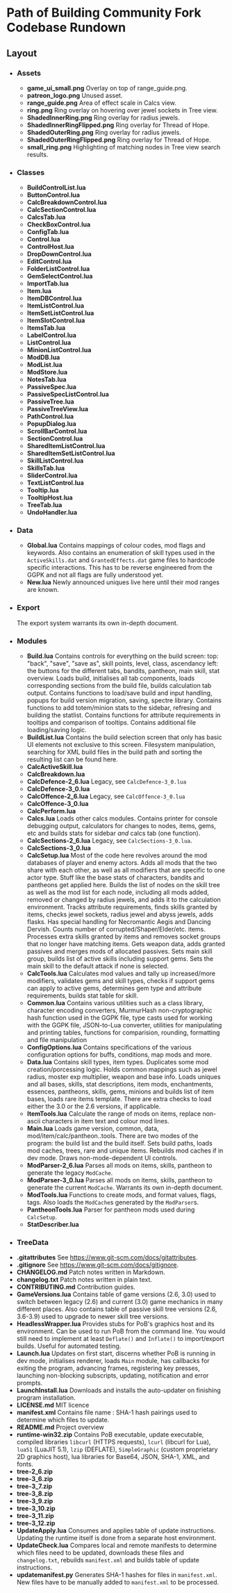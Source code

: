 # Path of Building Community Fork Codebase Rundown

## Layout
* ### Assets
    * **game_ui_small.png**
        Overlay on top of range_guide.png.
    * **patreon_logo.png**
        Unused asset.
    * **range_guide.png**
        Area of effect scale in Calcs view.
    * **ring.png**
        Ring overlay on hovering over jewel sockets in Tree view.
    * **ShadedInnerRing.png**
        Ring overlay for radius jewels.
    * **ShadedInnerRingFlipped.png**
        Ring overlay for Thread of Hope.
    * **ShadedOuterRing.png**
        Ring overlay for radius jewels.
    * **ShadedOuterRingFlipped.png**
        Ring overlay for Thread of Hope.
    * **small_ring.png**
        Highlighting of matching nodes in Tree view search results.
* ### Classes
    * **BuildControlList.lua**
    * **ButtonControl.lua**
    * **CalcBreakdownControl.lua**
    * **CalcSectionControl.lua**
    * **CalcsTab.lua**
    * **CheckBoxControl.lua**
    * **ConfigTab.lua**
    * **Control.lua**
    * **ControlHost.lua**
    * **DropDownControl.lua**
    * **EditControl.lua**
    * **FolderListControl.lua**
    * **GemSelectControl.lua**
    * **ImportTab.lua**
    * **Item.lua**
    * **ItemDBControl.lua**
    * **ItemListControl.lua**
    * **ItemSetListControl.lua**
    * **ItemSlotControl.lua**
    * **ItemsTab.lua**
    * **LabelControl.lua**
    * **ListControl.lua**
    * **MinionListControl.lua**
    * **ModDB.lua**
    * **ModList.lua**
    * **ModStore.lua**
    * **NotesTab.lua**
    * **PassiveSpec.lua**
    * **PassiveSpecListControl.lua**
    * **PassiveTree.lua**
    * **PassiveTreeView.lua**
    * **PathControl.lua**
    * **PopupDialog.lua**
    * **ScrollBarControl.lua**
    * **SectionControl.lua**
    * **SharedItemListControl.lua**
    * **SharedItemSetListControl.lua**
    * **SkillListControl.lua**
    * **SkillsTab.lua**
    * **SliderControl.lua**
    * **TextListControl.lua**
    * **Tooltip.lua**
    * **TooltipHost.lua**
    * **TreeTab.lua**
    * **UndoHandler.lua**
* ### Data
    * **Global.lua**
        Contains mappings of colour codes, mod flags and keywords. Also contains an enumeration of skill types used in the `ActiveSkills.dat` and `GrantedEffects.dat` game files to hardcode specific interactions. This has to be reverse engineered from the GGPK and not all flags are fully understood yet.
    * **New.lua**
        Newly announced uniques live here until their mod ranges are known.
* ### Export
    The export system warrants its own in-depth document.
* ### Modules
    * **Build.lua**
        Contains controls for everything on the build screen:
        top: "back", "save", "save as", skill points, level, class, ascendancy
        left: the buttons for the different tabs, bandits, pantheon, main skill, stat overview.
        Loads build, initialises all tab components, loads corresponding sections from the build file, builds calculation tab output.
        Contains functions to load/save build and input handling, popups for build version migration, saving, spectre library.
        Contains functions to add totem/minion stats to the sidebar, refresing and building the statlist.
        Contains functions for attribute requirements in tooltips and comparison of tooltips.
        Contains additional file loading/saving logic.
    * **BuildList.lua**
        Contains the build selection screen that only has basic UI elements not exclusive to this screen. Filesystem manipulation, searching for XML build files in the build path and sorting the resulting list can be found here.
    * **CalcActiveSkill.lua**
    * **CalcBreakdown.lua**
    * **CalcDefence-2_6.lua**
        Legacy, see `CalcDefence-3_0.lua`
    * **CalcDefence-3_0.lua**
    * **CalcOffence-2_6.lua**
        Legacy, see `CalcOffence-3_0.lua`
    * **CalcOffence-3_0.lua**
    * **CalcPerform.lua**
    * **Calcs.lua**
        Loads other calcs modules.
        Contains printer for console debugging output, calculators for changes to nodes, items, gems, etc and builds stats for sidebar _and_ calcs tab (one function).
    * **CalcSections-2_6.lua**
        Legacy, see `CalcSections-3_0.lua`.
    * **CalcSections-3_0.lua**
    * **CalcSetup.lua**
        Most of the code here revolves around the mod databases of player and enemy actors. Adds all mods that the two share with each other, as well as all modifiers that are specific to one actor type. Stuff like the base stats of characters, bandits and pantheons get applied here. Builds the list of nodes on the skill tree as well as the mod list for each node, including all mods added, removed or changed by radius jewels, and adds it to the calculation environment. Tracks attribute requirements, finds skills granted by items, checks jewel sockets, radius jewel and abyss jewels, adds flasks. Has special handling for Necromantic Aegis and Dancing Dervish. Counts number of corrupted/Shaper/Elder/etc. items. Processes extra skills granted by items and removes socket groups that no longer have matching items. Gets weapon data, adds granted passives and merges mods of allocated passives. Sets main skill group, builds list of active skills including support gems. Sets the main skill to the default attack if none is selected.
    * **CalcTools.lua**
        Calculates mod values and tally up increased/more modifiers, validates gems and skill types, checks if support gems can apply to active gems, determines gem type and attribute requirements, builds stat table for skill.
    * **Common.lua**
        Contains various utilities such as a class library, character encoding converters, MurmurHash non-cryptographic hash function used in the GGPK file, type casts used for working with the GGPK file, JSON-to-Lua converter, utilities for manipulating and printing tables, functions for comparision, rounding, formatting and file manipulation
    * **ConfigOptions.lua**
        Contains specifications of the various configuration options for buffs, conditions, map mods and more.
    * **Data.lua**
        Contains skill types, item types. Duplicates some mod creation/porcessing logic.
        Holds common mappings such as jewel radius, moster exp multiplier, weapon and base info.
        Loads uniques and all bases, skills, stat descriptions, item mods, enchantments, essences, pantheons, skills, gems, minions and builds list of item bases, loads rare items template. There are extra checks to load either the 3.0 or the 2.6 versions, if applicable.
    * **ItemTools.lua**
        Calculate the range of mods on items, replace non-ascii characters in item text and colour mod lines.
    * **Main.lua**
        Loads game version, common, data, mod/item/calc/pantheon..tools.
        There are two modes of the program: the build list and the build itself.
        Sets build paths, loads mod caches, trees, rare and unique items.
        Rebuilds mod caches if in dev mode.
        Draws non-mode-dependent UI controls.
    * **ModParser-2_6.lua**
        Parses all mods on items, skills, pantheon to generate the legacy `ModCache`.
    * **ModParser-3_0.lua**
        Parses all mods on items, skills, pantheon to generate the current `ModCache`.
        Warrants its own in-depth document.
    * **ModTools.lua**
        Functions to create mods, and format values, flags, tags.
        Also loads the `ModCache`s generated by the `ModParser`s.
    * **PantheonTools.lua**
        Parser for pantheon mods used during `CalcSetup`.
    * **StatDescriber.lua**
* ### TreeData
* **.gitattributes**
    See <https://www.git-scm.com/docs/gitattributes>.
* **.gitignore**
    See <https://www.git-scm.com/docs/gitignore>.
* **CHANGELOG.md**
    Patch notes written in Markdown.
* **changelog.txt**
    Patch notes written in plain text.
* **CONTRIBUTING.md**
    Contribution guides.
* **GameVersions.lua**
    Contains table of game versions (2.6, 3.0) used to switch between legacy (2.6) and current (3.0) game mechanics in many different places. Also contains table of passive skill tree versions (2.6, 3.6-3.9) used to upgrade to newer skill tree versions.
* **HeadlessWrapper.lua**
    Provides stubs for PoB's graphics host and its environment. Can be used to run PoB from the command line. You would still need to implement at least `Deflate()` and `Inflate()` to import/export builds. Useful for automated testing.
* **Launch.lua**
    Updates on first start, discerns whether PoB is running in dev mode, initialises renderer, loads `Main` module, has callbacks for exiting the program, advancing frames, registering key presses, launching non-blocking subscripts, updating, notification and error prompts.
* **LaunchInstall.lua**
    Downloads and installs the auto-updater on finishing program installation.
* **LICENSE.md**
    MIT licence
* **manifest.xml**
    Contains file name : SHA-1 hash pairings used to determine which files to update.
* **README.md**
    Project overview
* **runtime-win32.zip**
    Contains PoB executable, update executable, compiled libraries `libcurl` (HTTPS requests), `lcurl` (libcurl for Lua), `lua51` (LuaJIT 5.1), `lzip` (DEFLATE), `SimpleGraphic` (custom proprietary 2D graphics host), lua libraries for Base64, JSON, SHA-1, XML, and fonts.
* **tree-2_6.zip**
* **tree-3_6.zip**
* **tree-3_7.zip**
* **tree-3_8.zip**
* **tree-3_9.zip**
* **tree-3_10.zip**
* **tree-3_11.zip**
* **tree-3_12.zip**
* **UpdateApply.lua**
    Consumes and applies table of update instructions. Updating the runtime itself is done from a separate host environment.
* **UpdateCheck.lua**
    Compares local and remote manifests to determine which files need to be updated, downloads these files and `changelog.txt`, rebuilds `manifest.xml` and builds table of update instructions.
* **updatemanifest.py**
    Generates SHA-1 hashes for files in `manifest.xml`.
    New files have to be manually added to `manifest.xml` to be processed.
